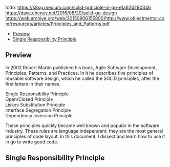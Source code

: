 todo:
https://s8sg.medium.com/solid-principle-in-go-e1a624290346
https://dave.cheney.net/2016/08/20/solid-go-design
https://web.archive.org/web/20150906155800/http://www.objectmentor.com/resources/articles/Principles_and_Patterns.pdf

- [Preview](#Preview)
- [Single Responsibility Principle](#SingleResponsibilityPrinciple)

## Preview <a name="Preview"></a>

In 2002 Robert Martin published his book, Agile Software Development, Principles, Patterns, and Practices. In it he
describes five principles of reusable software design, which he called the SOLID principles, after the first letters in
their names. </br>

Single Responsibility Principle </br>
Open/Closed Principle </br>
Liskov Substitution Principle </br>
Interface Segregation Principle </br>
Dependency Inversion Principle </br>

These principles quickly became well known and popular in the software industry. These rules are language independent,
they are the most general principles of code layout. In this document, I dissect and learn how to use it in go to write
good code. </br>

## Single Responsibility Principle <a name="SingleResponsibilityPrinciple"></a>
